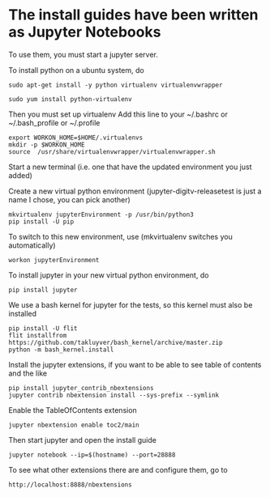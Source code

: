 # The install guides have been written as Jupyter Notebooks

To use them, you must start a jupyter server.

To install python on a ubuntu system, do

    sudo apt-get install -y python virtualenv virtualenvwrapper
    
    sudo yum install python-virtualenv
    
Then you must set up virtualenv
Add this line to your ~/.bashrc or ~/.bash_profile or ~/.profile

    export WORKON_HOME=$HOME/.virtualenvs
    mkdir -p $WORKON_HOME
    source  /usr/share/virtualenvwrapper/virtualenvwrapper.sh

Start a new terminal (i.e. one that have the updated environment you just added)
    
Create a new virtual python environment (jupyter-digitv-releasetest is just a name I chose, you can pick another)

    mkvirtualenv jupyterEnvironment -p /usr/bin/python3
    pip install -U pip
    
To switch to this new environment, use (mkvirtualenv switches you automatically)
    
    workon jupyterEnvironment
    
To install jupyter in your new virtual python environment, do

    pip install jupyter

We use a bash kernel for jupyter for the tests, so this kernel must also be installed

    pip install -U flit
    flit installfrom https://github.com/takluyver/bash_kernel/archive/master.zip
    python -m bash_kernel.install
    
    
Install the jupyter extensions, if you want to be able to see table of contents and the like
    
    pip install jupyter_contrib_nbextensions
    jupyter contrib nbextension install --sys-prefix --symlink
    
Enable the TableOfContents extension

    jupyter nbextension enable toc2/main
    
Then start jupyter and open the install guide

    jupyter notebook --ip=$(hostname) --port=28888

To see what other extensions there are and configure them, go to
    
    http://localhost:8888/nbextensions